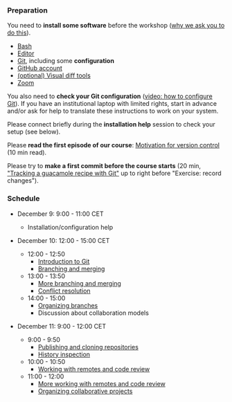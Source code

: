 

### Preparation

You need to **install some software** before the workshop
([why we ask you to do this](https://coderefinery.github.io/installation/#why-are-we-asking-participants-to-install-software)).

- [Bash](https://coderefinery.github.io/installation/bash/)
- [Editor](https://coderefinery.github.io/installation/editors/)
- [Git](https://coderefinery.github.io/installation/git/), including
  some **configuration**
- [GitHub account](https://github.com/)
- [(optional) Visual diff tools](https://coderefinery.github.io/installation/difftools/)
- [Zoom](https://coderefinery.github.io/installation/zoom/)

You also need to **check your Git configuration**
([video: how to configure Git](https://www.youtube.com/watch?v=WdDTp8NeHBs&list=PLpLblYHCzJACyKCfHnPwRruOxllNoHsEg)).
If you have an institutional laptop with limited rights, start in advance
and/or ask for help to translate these instructions to work on your system.

Please connect briefly during the **installation help** session to check your setup (see below).

Please **read the first episode of our course**: [Motivation for version control](https://coderefinery.github.io/git-intro/01-motivation/) (10 min read).

Please try to **make a first commit before the course starts** (20 min, ["Tracking a guacamole
recipe with
Git"](https://coderefinery.github.io/git-intro/02-basics/#type-along-tracking-a-guacamole-recipe-with-git)
up to right before "Exercise: record changes").


### Schedule

- December 9: 9:00 - 11:00 CET
  - Installation/configuration help

- December 10: 12:00 - 15:00 CET
  - 12:00 - 12:50
    - [Introduction to Git](https://coderefinery.github.io/git-intro/02-basics/)
    - [Branching and merging](https://coderefinery.github.io/git-intro/06-branches/)
  - 13:00 - 13:50
    - [More branching and merging](https://coderefinery.github.io/git-intro/06-branches/)
    - [Conflict resolution](https://coderefinery.github.io/git-intro/08-conflicts/)
  - 14:00 - 15:00
    - [Organizing branches](https://coderefinery.github.io/git-intro/14-level/)
    - Discussion about collaboration models

- December 11: 9:00 - 12:00 CET
  - 9:00 - 9:50
    - [Publishing and cloning repositories](https://coderefinery.github.io/git-intro/09-remotes/)
    - [History inspection](https://coderefinery.github.io/git-intro/10-archaeology/)
  - 10:00 - 10:50
    - [Working with remotes and code review](https://coderefinery.github.io/git-collaborative/02-centralized/)
  - 11:00 - 12:00
    - [More working with remotes and code review](https://coderefinery.github.io/git-collaborative/02-centralized/)
    - [Organizing collaborative projects](https://coderefinery.github.io/git-collaborative/04-contributing/)
